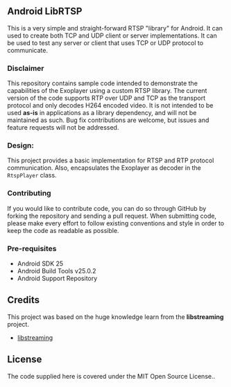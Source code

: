 ## Android LibRTSP

This is a very simple and straight-forward RTSP "library" for Android. It can used to create both TCP and UDP client or server implementations. It can be used to test any server or client that uses TCP or UDP protocol to communicate. 

### Disclaimer

This repository contains sample code intended to demonstrate the capabilities of the Exoplayer using a custom RTSP library. The current version of the code supports RTP over UDP and TCP as the transport protocol and only decodes H264 encoded video. It is not intended to be used **as-is** in applications as a library dependency, and will not be maintained as such. Bug fix contributions are welcome, but issues and feature requests will not be addressed.

### Design:

This project provides a basic implementation for RTSP and RTP protocol communication. Also, encapsulates the Exoplayer as decoder in the `RtspPlayer` class.

### Contributing
If you would like to contribute code, you can do so through GitHub by forking the repository and sending a pull request.
When submitting code, please make every effort to follow existing conventions and style in order to keep the code as readable as possible.

### Pre-requisites

- Android SDK 25
- Android Build Tools v25.0.2
- Android Support Repository


## Credits

This project was based on the huge knowledge learn from the **libstreaming** project.

- [libstreaming][1]

## License

The code supplied here is covered under the MIT Open Source License..

[1]: https://github.com/fyhertz/libstreaming



